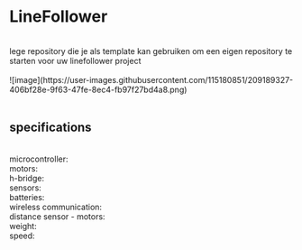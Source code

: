 # LineFollower
<br />
lege repository die je als template kan gebruiken om een eigen repository te starten voor uw linefollower project
<br />
<br />
![image](https://user-images.githubusercontent.com/115180851/209189327-406bf28e-9f63-47fe-8ec4-fb97f27bd4a8.png)
<br />
<br />
  
## specifications
<br />
microcontroller:
<br />
motors: 
<br />
h-bridge:
<br />
sensors:
<br />
batteries:
<br />
wireless communication:
<br />
distance sensor - motors:
<br />
weight:
<br />
speed: 
<br />
